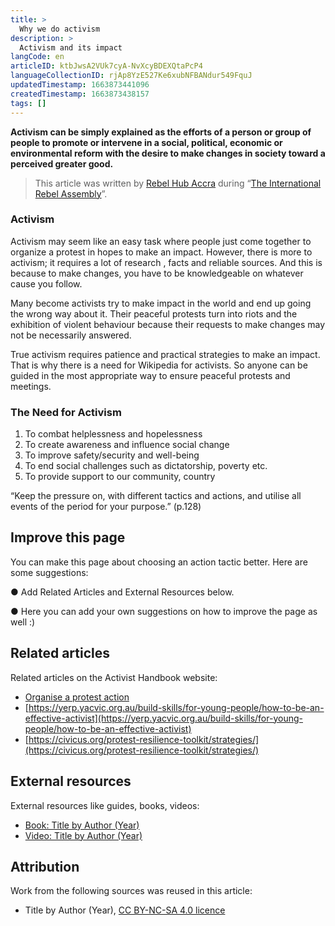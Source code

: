 ```yaml
---
title: >
  Why we do activism
description: >
  Activism and its impact
langCode: en
articleID: ktbJwsA2VUk7cyA-NvXcyBDEXQtaPcP4
languageCollectionID: rjAp8YzE527Ke6xubNFBANdur549FquJ
updatedTimestamp: 1663873441096
createdTimestamp: 1663873438157
tags: []
---
```


**Activism can be simply explained as the efforts of a person or group of people to promote or intervene in a social, political, economic or environmental reform with the desire to make changes in society toward a perceived greater good.**

> This article was written by [Rebel Hub Accra](https://www.instagram.com/rebelhubaccra/) during “[The International Rebel Assembly](/rebelassembly/hub)”.

### **Activism**

Activism may seem like an easy task where people just come together to organize a protest in hopes to make an impact. However, there is more to activism; it requires a lot of research , facts and reliable sources. And this is because to make changes, you have to be knowledgeable on whatever cause you follow.

Many become activists try to make impact in the world and end up going the wrong way about it. Their peaceful protests turn into riots and the exhibition of violent behaviour because their requests to make changes may not be necessarily answered.

True activism requires patience and practical strategies to make an impact. That is why there is a need for Wikipedia for activists. So anyone can be guided in the most appropriate way to ensure peaceful protests and meetings.

### **The Need for Activism**

1.  To combat helplessness and hopelessness
2.  To create awareness and influence social change
3.  To improve safety/security and well-being
4.  To end social challenges such as dictatorship, poverty etc.
5.  To provide support to our community, country

“Keep the pressure on, with different tactics and actions, and utilise all events of the period for your purpose.” (p.128)

## Improve this page

You can make this page about choosing an action tactic better. Here are some suggestions:

● Add Related Articles and External Resources below.

● Here you can add your own suggestions on how to improve the page as well :)

## Related articles

Related articles on the Activist Handbook website:

-   [Organise a protest action](/organising/protest)
-   [https://yerp.yacvic.org.au/build-skills/for-young-people/how-to-be-an-effective-activist](https://yerp.yacvic.org.au/build-skills/for-young-people/how-to-be-an-effective-activist)
-   [https://civicus.org/protest-resilience-toolkit/strategies/](https://civicus.org/protest-resilience-toolkit/strategies/)

## External resources

External resources like guides, books, videos:

-   [Book: Title by Author (Year)](/support/content/reference)
-   [Video: Title by Author (Year)](/support/content/reference)

## Attribution

Work from the following sources was reused in this article:

-   Title by Author (Year), [CC BY-NC-SA 4.0 licence](https://creativecommons.org/licenses/by-nc-sa/4.0/)